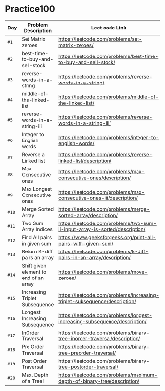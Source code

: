# Practice100


| Day | Problem Description | Leet code Link |
| --- | --- | --- |
| `#1` | Set Matrix zeroes | https://leetcode.com/problems/set-matrix-zeroes/ |
| `#2` | best-time-to-buy-and-sell-stock | https://leetcode.com/problems/best-time-to-buy-and-sell-stock/ |
| `#3` | reverse-words-in-a-string | https://leetcode.com/problems/reverse-words-in-a-string/ |
| `#4` | middle-of-the-linked-list | https://leetcode.com/problems/middle-of-the-linked-list/ |
| `#5` | reverse-words-in-a-string-iii | https://leetcode.com/problems/reverse-words-in-a-string-iii/ |
| `#6` | Integer to English words | https://leetcode.com/problems/integer-to-english-words/ |
| `#7` | Reverse a Linked list | https://leetcode.com/problems/reverse-linked-list/description/ |
| `#8` | Max Consecutive ones | https://leetcode.com/problems/max-consecutive-ones/description/ |
| `#9` | Max Longest Consecutive ones | https://leetcode.com/problems/max-consecutive-ones-iii/description/ |
| `#10` | Merge Sorted Array | https://leetcode.com/problems/merge-sorted-array/description/ |
| `#11` | Two Sum Array Indices | https://leetcode.com/problems/two-sum-ii-input-array-is-sorted/description/ |
| `#12` | Find All pairs in given sum | https://www.geeksforgeeks.org/print-all-pairs-with-given-sum/ |
| `#13` | Return K-diff pairs an array | https://leetcode.com/problems/k-diff-pairs-in-an-array/description/ |
| `#14` | Shift given element to end of an array | https://leetcode.com/problems/move-zeroes/ |
| `#15` | Increasing Triplet Subsequence | https://leetcode.com/problems/increasing-triplet-subsequence/description/ |
| `#16` |  Longest Increasing Subsequence | https://leetcode.com/problems/longest-increasing-subsequence/description/ |
| `#17` |  InOrder Traversal | https://leetcode.com/problems/binary-tree-inorder-traversal/description/ |
| `#18` |  Pre Order Traversal | https://leetcode.com/problems/binary-tree-preorder-traversal/ |
| `#19` |  Post Order Traversal | https://leetcode.com/problems/binary-tree-postorder-traversal/ |
| `#20` |  Max. Depth of a Tree! | https://leetcode.com/problems/maximum-depth-of-binary-tree/description/ |


